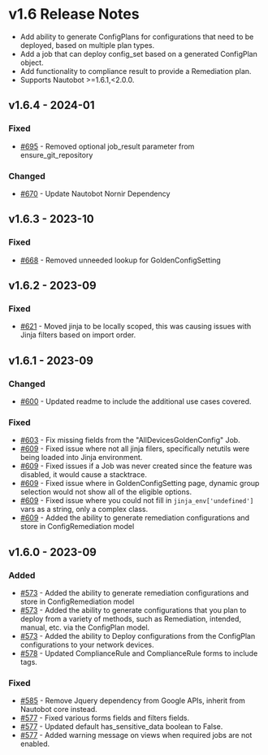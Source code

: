 # v1.6 Release Notes

- Add ability to generate ConfigPlans for configurations that need to be deployed, based on multiple plan types.
- Add a job that can deploy config_set based on a generated ConfigPlan object.
- Add functionality to compliance result to provide a Remediation plan.
- Supports Nautobot >=1.6.1,<2.0.0.

## v1.6.4 - 2024-01

### Fixed

- [#695](https://github.com/nautobot/nautobot-app-golden-config/pull/695) - Removed optional job_result parameter from ensure_git_repository

### Changed

- [#670](https://github.com/nautobot/nautobot-app-golden-config/pull/670) - Update Nautobot Nornir Dependency

## v1.6.3 - 2023-10

### Fixed

- [#668](https://github.com/nautobot/nautobot-plugin-golden-config/issue/668) - Removed unneeded lookup for GoldenConfigSetting

## v1.6.2 - 2023-09

### Fixed

- [#621](https://github.com/nautobot/nautobot-plugin-golden-config/pull/621) - Moved jinja to be locally scoped, this was causing issues with Jinja filters based on import order.

## v1.6.1 - 2023-09

### Changed

- [#600](https://github.com/nautobot/nautobot-plugin-golden-config/pull/600) - Updated readme to include the additional use cases covered.

### Fixed

- [#603](https://github.com/nautobot/nautobot-plugin-golden-config/pull/603) - Fix missing fields from the "AllDevicesGoldenConfig" Job.
- [#609](https://github.com/nautobot/nautobot-plugin-golden-config/pull/609) - Fixed issue where not all jinja filers, specifically netutils were being loaded into Jinja environment.
- [#609](https://github.com/nautobot/nautobot-plugin-golden-config/pull/609) - Fixed issues if a Job was never created since the feature was disabled, it would cause a stacktrace.
- [#609](https://github.com/nautobot/nautobot-plugin-golden-config/pull/609) - Fixed issue where in GoldenConfigSetting page, dynamic group selection would not show all of the eligible options.
- [#609](https://github.com/nautobot/nautobot-plugin-golden-config/pull/609) - Fixed issue where you could not fill in `jinja_env['undefined']` vars as a string, only a complex class.
- [#609](https://github.com/nautobot/nautobot-plugin-golden-config/pull/609) - Added the ability to generate remediation configurations and store in ConfigRemediation model

## v1.6.0 - 2023-09

### Added

- [#573](https://github.com/nautobot/nautobot-plugin-golden-config/pull/573) - Added the ability to generate remediation configurations and store in ConfigRemediation model
- [#573](https://github.com/nautobot/nautobot-plugin-golden-config/pull/573) - Added the ability to generate configurations that you plan to deploy from a variety of methods, such as Remediation, intended, manual, etc. via the ConfigPlan model.
- [#573](https://github.com/nautobot/nautobot-plugin-golden-config/pull/573) - Added the ability to Deploy configurations from the ConfigPlan configurations to your network devices.
- [#578](https://github.com/nautobot/nautobot-plugin-golden-config/pull/578) - Updated ComplianceRule and ComplianceRule forms to include tags.

### Fixed

- [#585](https://github.com/nautobot/nautobot-plugin-golden-config/pull/585) - Remove Jquery dependency from Google APIs, inherit from Nautobot core instead.
- [#577](https://github.com/nautobot/nautobot-plugin-golden-config/pull/577) - Fixed various forms fields and filters fields.
- [#577](https://github.com/nautobot/nautobot-plugin-golden-config/pull/577) - Updated default has_sensitive_data boolean to False.
- [#577](https://github.com/nautobot/nautobot-plugin-golden-config/pull/577) - Added warning message on views when required jobs are not enabled.
